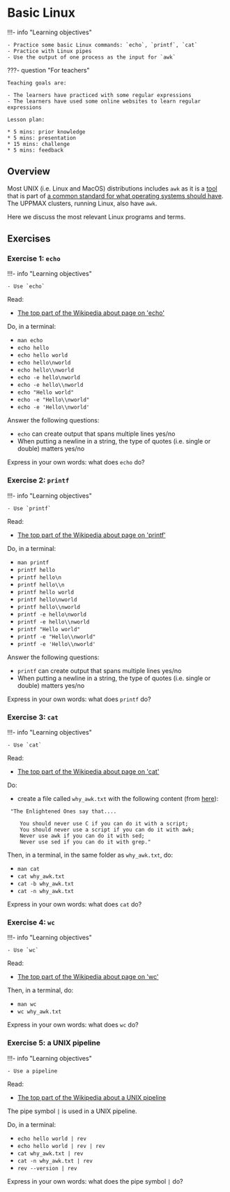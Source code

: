 # Basic Linux

!!!- info "Learning objectives"

    - Practice some basic Linux commands: `echo`, `printf`, `cat`
    - Practice with Linux pipes
    - Use the output of one process as the input for `awk`

???- question "For teachers"

    Teaching goals are:

    - The learners have practiced with some regular expressions
    - The learners have used some online websites to learn regular expressions

    Lesson plan:

    * 5 mins: prior knowledge
    * 5 mins: presentation
    * 15 mins: challenge
    * 5 mins: feedback

## Overview

Most UNIX (i.e. Linux and MacOS) distributions includes `awk` 
as it is a [tool](https://en.wikipedia.org/wiki/List_of_POSIX_commands)
that is part of [a common standard for what operating systems should have](https://en.wikipedia.org/wiki/Single_UNIX_Specification).
The UPPMAX clusters, running Linux, also have `awk`.

Here we discuss the most relevant Linux programs and terms.

## Exercises

### Exercise 1: `echo`

!!!- info "Learning objectives"

    - Use `echo`

Read:

- [The top part of the Wikipedia about page on 'echo'](https://en.wikipedia.org/wiki/Echo_(command))

Do, in a terminal:

- `man echo`
- `echo hello`
- `echo hello world`
- `echo hello\nworld`
- `echo hello\\nworld`
- `echo -e hello\nworld`
- `echo -e hello\\nworld`
- `echo "Hello world"`
- `echo -e "Hello\\nworld"`
- `echo -e 'Hello\\nworld'`

Answer the following questions:

- `echo` can create output that spans multiple lines yes/no
- When putting a newline in a string, the type of quotes (i.e. single or double) matters yes/no

Express in your own words: what does `echo` do?

### Exercise 2: `printf`

!!!- info "Learning objectives"

    - Use `printf`

Read:

- [The top part of the Wikipedia about page on 'printf'](https://en.wikipedia.org/wiki/Printf_(Unix))

Do, in a terminal:

- `man printf`
- `printf hello`
- `printf hello\n`
- `printf hello\\n`
- `printf hello world`
- `printf hello\nworld`
- `printf hello\\nworld`
- `printf -e hello\nworld`
- `printf -e hello\\nworld`
- `printf "Hello world"`
- `printf -e "Hello\\nworld"`
- `printf -e 'Hello\\nworld'`

Answer the following questions:

- `printf` can create output that spans multiple lines yes/no
- When putting a newline in a string, the type of quotes (i.e. single or double) matters yes/no

Express in your own words: what does `printf` do?

### Exercise 3: `cat`

!!!- info "Learning objectives"

    - Use `cat`

Read:

- [The top part of the Wikipedia about page on 'cat'](https://en.wikipedia.org/wiki/Cat_(Unix))

Do:

- create a file called `why_awk.txt` with the following content (from [here](https://web.archive.org/web/20160324050308/http://awk.info/?whygawk)):

```title="why_awk.txt"
 "The Enlightened Ones say that....

    You should never use C if you can do it with a script;
    You should never use a script if you can do it with awk;
    Never use awk if you can do it with sed;
    Never use sed if you can do it with grep." 

```

Then, in a terminal, in the same folder as `why_awk.txt`, do:

- `man cat`
- `cat why_awk.txt`
- `cat -b why_awk.txt`
- `cat -n why_awk.txt`

Express in your own words: what does `cat` do?

### Exercise 4: `wc`

!!!- info "Learning objectives"

    - Use `wc`

Read:

- [The top part of the Wikipedia about page on 'wc'](https://en.wikipedia.org/wiki/Wc_(Unix))

Then, in a terminal, do:

- `man wc`
- `wc why_awk.txt`

Express in your own words: what does `wc` do?

### Exercise 5: a UNIX pipeline

!!!- info "Learning objectives"

    - Use a pipeline

Read:

- [The top part of the Wikipedia about a UNIX pipeline](https://en.wikipedia.org/wiki/Pipeline_(Unix))

The pipe symbol `|` is used in a UNIX pipeline.

Do, in a terminal:

- `echo hello world | rev`
- `echo hello world | rev | rev` 
- `cat why_awk.txt | rev` 
- `cat -n why_awk.txt | rev` 
- `rev --version | rev` 

Express in your own words: what does the pipe symbol `|` do?

